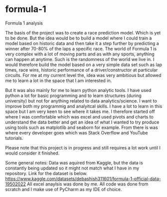 # formula-1
Formula 1 analysis


The basis of the project was to create a race prediction model. Which is yet to be done. But the idea would be to build a model where I could train a model based on historic data and then take it a step further by predicting a winner after 70-80% of the laps a specific race. The world of Formula 1 is very complex with a lot of moving parts and as with any sports, anything can happen at anytime. Such is the randomness of the world we live in. I would therefore build the model based on a very simple data set such as lap times, race wins, historic performance of a driver/constructor at particular circuits. For me at my current level the, idea was very ambitious but allowed me to learn a lot in the space that I am interested in.

But it was also mainly for me to learn python analytic tools. I have used python a lot for basic programming and to learn structures (during university) but not for anything related to data analytics/science. I want to improve both my programmig and analyitcal skills. I have a lot to learn in this space but I am very keen to see where it takes me. I therefore started off where I was comfortable which was excel and used pivots and charts to understand the data better and get an idea of what I wanted to try produce using tools such as matplotlib and seaborn for example. From there is was where every developer goes which was Stack Overflow and YouTube tutorials.

Please note that this project is in progress and still requires a lot work until I would consider it finished.

Some general notes:
Data was aquired from Kaggle, but the data is constantly being updated so it might not match what I have in my repository. Link for the dataset is below.
  https://www.kaggle.com/datasets/debashish311601/formula-1-official-data-19502022
All excel anaylsis was done by me.
All code was done from scratch and I make use of PyCharm as my IDE of choice.
